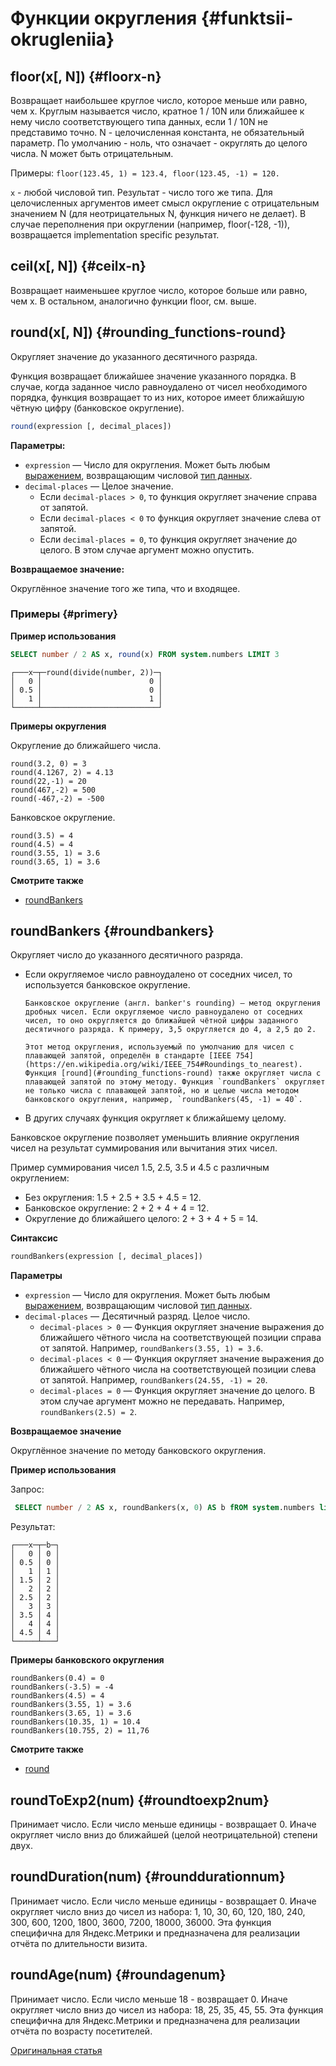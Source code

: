 # Функции округления {#funktsii-okrugleniia}

## floor(x\[, N\]) {#floorx-n}

Возвращает наибольшее круглое число, которое меньше или равно, чем x.
Круглым называется число, кратное 1 / 10N или ближайшее к нему число соответствующего типа данных, если 1 / 10N не представимо точно.
N - целочисленная константа, не обязательный параметр. По умолчанию - ноль, что означает - округлять до целого числа.
N может быть отрицательным.

Примеры: `floor(123.45, 1) = 123.4, floor(123.45, -1) = 120.`

`x` - любой числовой тип. Результат - число того же типа.
Для целочисленных аргументов имеет смысл округление с отрицательным значением N (для неотрицательных N, функция ничего не делает).
В случае переполнения при округлении (например, floor(-128, -1)), возвращается implementation specific результат.

## ceil(x\[, N\]) {#ceilx-n}

Возвращает наименьшее круглое число, которое больше или равно, чем x.
В остальном, аналогично функции floor, см. выше.

## round(x\[, N\]) {#rounding_functions-round}

Округляет значение до указанного десятичного разряда.

Функция возвращает ближайшее значение указанного порядка. В случае, когда заданное число равноудалено от чисел необходимого порядка, функция возвращает то из них, которое имеет ближайшую чётную цифру (банковское округление).

``` sql
round(expression [, decimal_places])
```

**Параметры:**

-   `expression` — Число для округления. Может быть любым [выражением](../syntax.md#syntax-expressions), возвращающим числовой [тип данных](../../data_types/index.md#data_types).
-   `decimal-places` — Целое значение.
    -   Если `decimal-places > 0`, то функция округляет значение справа от запятой.
    -   Если `decimal-places < 0` то функция округляет значение слева от запятой.
    -   Если `decimal-places = 0`, то функция округляет значение до целого. В этом случае аргумент можно опустить.

**Возвращаемое значение:**

Округлённое значение того же типа, что и входящее.

### Примеры {#primery}

**Пример использования**

``` sql
SELECT number / 2 AS x, round(x) FROM system.numbers LIMIT 3
```

``` text
┌───x─┬─round(divide(number, 2))─┐
│   0 │                        0 │
│ 0.5 │                        0 │
│   1 │                        1 │
└─────┴──────────────────────────┘
```

**Примеры округления**

Округление до ближайшего числа.

``` text
round(3.2, 0) = 3
round(4.1267, 2) = 4.13
round(22,-1) = 20
round(467,-2) = 500
round(-467,-2) = -500
```

Банковское округление.

``` text
round(3.5) = 4
round(4.5) = 4
round(3.55, 1) = 3.6
round(3.65, 1) = 3.6
```

**Смотрите также**

-   [roundBankers](#roundbankers)

## roundBankers {#roundbankers}

Округляет число до указанного десятичного разряда.

-   Если округляемое число равноудалено от соседних чисел, то используется банковское округление.

        Банковское округление (англ. banker's rounding) — метод округления дробных чисел. Если округляемое число равноудалено от соседних чисел, то оно округляется до ближайшей чётной цифры заданного десятичного разряда. К примеру, 3,5 округляется до 4, а 2,5 до 2.

        Этот метод округления, используемый по умолчанию для чисел с плавающей запятой, определён в стандарте [IEEE 754](https://en.wikipedia.org/wiki/IEEE_754#Roundings_to_nearest). Функция [round](#rounding_functions-round) также округляет числа с плавающей запятой по этому методу. Функция `roundBankers` округляет не только числа с плавающей запятой, но и целые числа методом банковского округления, например, `roundBankers(45, -1) = 40`.

-   В других случаях функция округляет к ближайшему целому.

Банковское округление позволяет уменьшить влияние округления чисел на результат суммирования или вычитания этих чисел.

Пример суммирования чисел 1.5, 2.5, 3.5 и 4.5 с различным округлением:

-   Без округления: 1.5 + 2.5 + 3.5 + 4.5 = 12.
-   Банковское округление: 2 + 2 + 4 + 4 = 12.
-   Округление до ближайшего целого: 2 + 3 + 4 + 5 = 14.

**Синтаксис**

``` sql
roundBankers(expression [, decimal_places])
```

**Параметры**

-   `expression` — Число для округления. Может быть любым [выражением](../syntax.md#syntax-expressions), возвращающим числовой [тип данных](../../data_types/index.md#data_types).
-   `decimal-places` — Десятичный разряд. Целое число.
    -   `decimal-places > 0` — Функция округляет значение выражения до ближайшего чётного числа на соответствующей позиции справа от запятой. Например, `roundBankers(3.55, 1) = 3.6`.
    -   `decimal-places < 0` — Функция округляет значение выражения до ближайшего чётного числа на соответствующей позиции слева от запятой. Например, `roundBankers(24.55, -1) = 20`.
    -   `decimal-places = 0` — Функция округляет значение до целого. В этом случае аргумент можно не передавать. Например, `roundBankers(2.5) = 2`.

**Возвращаемое значение**

Округлённое значение по методу банковского округления.

**Пример использования**

Запрос:

``` sql
 SELECT number / 2 AS x, roundBankers(x, 0) AS b fROM system.numbers limit 10
```

Результат:

``` text
┌───x─┬─b─┐
│   0 │ 0 │
│ 0.5 │ 0 │
│   1 │ 1 │
│ 1.5 │ 2 │
│   2 │ 2 │
│ 2.5 │ 2 │
│   3 │ 3 │
│ 3.5 │ 4 │
│   4 │ 4 │
│ 4.5 │ 4 │
└─────┴───┘
```

**Примеры банковского округления**

``` text
roundBankers(0.4) = 0
roundBankers(-3.5) = -4
roundBankers(4.5) = 4
roundBankers(3.55, 1) = 3.6
roundBankers(3.65, 1) = 3.6
roundBankers(10.35, 1) = 10.4
roundBankers(10.755, 2) = 11,76
```

**Смотрите также**

-   [round](#rounding_functions-round)

## roundToExp2(num) {#roundtoexp2num}

Принимает число. Если число меньше единицы - возвращает 0. Иначе округляет число вниз до ближайшей (целой неотрицательной) степени двух.

## roundDuration(num) {#rounddurationnum}

Принимает число. Если число меньше единицы - возвращает 0. Иначе округляет число вниз до чисел из набора: 1, 10, 30, 60, 120, 180, 240, 300, 600, 1200, 1800, 3600, 7200, 18000, 36000. Эта функция специфична для Яндекс.Метрики и предназначена для реализации отчёта по длительности визита.

## roundAge(num) {#roundagenum}

Принимает число. Если число меньше 18 - возвращает 0. Иначе округляет число вниз до чисел из набора: 18, 25, 35, 45, 55. Эта функция специфична для Яндекс.Метрики и предназначена для реализации отчёта по возрасту посетителей.

[Оригинальная статья](https://clickhouse.tech/docs/ru/query_language/functions/rounding_functions/) <!--hide-->
